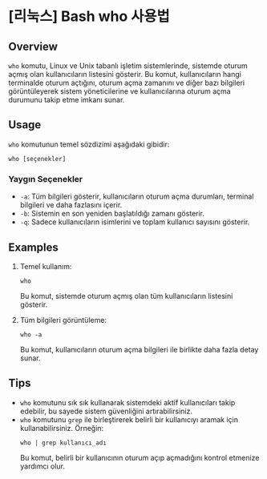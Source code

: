 # [리눅스] Bash who 사용법

## Overview
`who` komutu, Linux ve Unix tabanlı işletim sistemlerinde, sistemde oturum açmış olan kullanıcıların listesini gösterir. Bu komut, kullanıcıların hangi terminalde oturum açtığını, oturum açma zamanını ve diğer bazı bilgileri görüntüleyerek sistem yöneticilerine ve kullanıcılarına oturum açma durumunu takip etme imkanı sunar.

## Usage
`who` komutunun temel sözdizimi aşağıdaki gibidir:

```
who [seçenekler]
```

### Yaygın Seçenekler
- `-a`: Tüm bilgileri gösterir, kullanıcıların oturum açma durumları, terminal bilgileri ve daha fazlasını içerir.
- `-b`: Sistemin en son yeniden başlatıldığı zamanı gösterir.
- `-q`: Sadece kullanıcıların isimlerini ve toplam kullanıcı sayısını gösterir.

## Examples
1. Temel kullanım:
   ```
   who
   ```
   Bu komut, sistemde oturum açmış olan tüm kullanıcıların listesini gösterir.

2. Tüm bilgileri görüntüleme:
   ```
   who -a
   ```
   Bu komut, kullanıcıların oturum açma bilgileri ile birlikte daha fazla detay sunar.

## Tips
- `who` komutunu sık sık kullanarak sistemdeki aktif kullanıcıları takip edebilir, bu sayede sistem güvenliğini artırabilirsiniz.
- `who` komutunu `grep` ile birleştirerek belirli bir kullanıcıyı aramak için kullanabilirsiniz. Örneğin:
  ```
  who | grep kullanıcı_adı
  ```
  Bu komut, belirli bir kullanıcının oturum açıp açmadığını kontrol etmenize yardımcı olur.